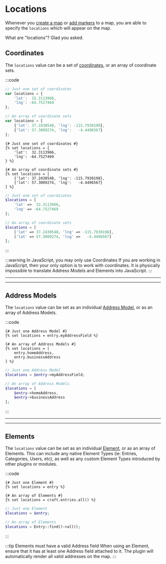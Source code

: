# Locations

Whenever you [create a map](/maps/universal-methods/#map-locations-options) or [add markers](/maps/universal-methods/#markers-locations-options) to a map, you are able to specify the `locations` which will appear on the map.

What are "locations"? Glad you asked.

## Coordinates

The `locations` value can be a set of [coordinates](/models/coordinates/), or an array of coordinate sets.

:::code
```js
// Just one set of coordinates
var locations = {
    'lat':  32.3113966,
    'lng': -64.7527469
};

// An array of coordinate sets
var locations = [
    {'lat': 37.2430548, 'lng': -115.7930198},
    {'lat': 57.3009274, 'lng':   -4.4496567}
];
```
```twig
{# Just one set of coordinates #}
{% set locations = {
    'lat':  32.3113966,
    'lng': -64.7527469
} %}

{# An array of coordinate sets #}
{% set locations = [
    {'lat': 37.2430548, 'lng': -115.7930198},
    {'lat': 57.3009274, 'lng':   -4.4496567}
] %}
```
```php
// Just one set of coordinates
$locations = [
    'lat' =>  32.3113966,
    'lng' => -64.7527469
];

// An array of coordinate sets
$locations = [
    ['lat' => 37.2430548, 'lng' => -115.7930198],
    ['lat' => 57.3009274, 'lng' =>   -4.4496567]
];
```
:::

:::warning In JavaScript, you may only use Coordinates
If you are working in JavaScript, then your only option is to work with coordinates. It is physically impossible to translate Address Models and Elements into JavaScript.
:::

---
---

## Address Models

The `locations` value can be set as an individual [Address Model](/models/address-model/), or as an array of Address Models.

:::code
```twig
{# Just one Address Model #}
{% set locations = entry.myAddressField %}

{# An array of Address Models #}
{% set locations = [
    entry.homeAddress,
    entry.businessAddress
] %}
```
```php
// Just one Address Model
$locations = $entry->myAddressField;

// An array of Address Models
$locations = [
    $entry->homeAddress,
    $entry->businessAddress
];
```
:::

---
---

## Elements

The `locations` value can be set as an individual [Element](https://craftcms.com/docs/3.x/elements.html), or as an array of Elements. This can include any native Element Types (ie: Entries, Categories, Users, etc), as well as any custom Element Types introduced by other plugins or modules.

:::code
```twig
{# Just one Element #}
{% set locations = entry %}

{# An array of Elements #}
{% set locations = craft.entries.all() %}
```
```php
// Just one Element
$locations = $entry;

// An array of Elements
$locations = Entry::find()->all();
```
:::

:::tip Elements must have a valid Address field
When using an Element, ensure that it has at least one Address field attached to it. The plugin will automatically render all valid addresses on the map.
:::
